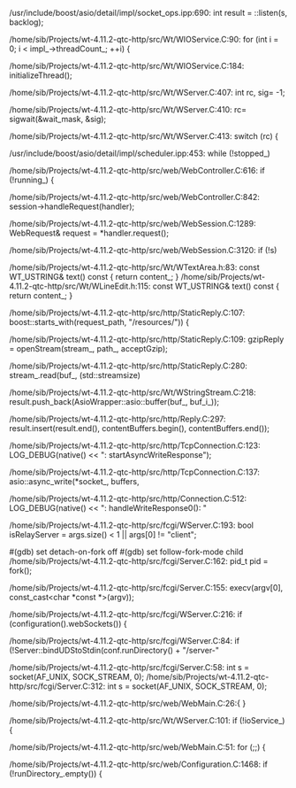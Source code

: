 /usr/include/boost/asio/detail/impl/socket_ops.ipp:690:  int result = ::listen(s, backlog);
  
/home/sib/Projects/wt-4.11.2-qtc-http/src/Wt/WIOService.C:90:    for (int i = 0; i < impl_->threadCount_; ++i) {
  
/home/sib/Projects/wt-4.11.2-qtc-http/src/Wt/WIOService.C:184:  initializeThread();
  
/home/sib/Projects/wt-4.11.2-qtc-http/src/Wt/WServer.C:407:    int rc, sig= -1;
  
/home/sib/Projects/wt-4.11.2-qtc-http/src/Wt/WServer.C:410:    rc= sigwait(&wait_mask, &sig);
  
/home/sib/Projects/wt-4.11.2-qtc-http/src/Wt/WServer.C:413:    switch (rc) {
  
/usr/include/boost/asio/detail/impl/scheduler.ipp:453:  while (!stopped_)
  
/home/sib/Projects/wt-4.11.2-qtc-http/src/web/WebController.C:616:  if (!running_) {
  
/home/sib/Projects/wt-4.11.2-qtc-http/src/web/WebController.C:842:      session->handleRequest(handler);
  
/home/sib/Projects/wt-4.11.2-qtc-http/src/web/WebSession.C:1289:  WebRequest& request = *handler.request();
  
/home/sib/Projects/wt-4.11.2-qtc-http/src/web/WebSession.C:3120:  if (!s)
  
/home/sib/Projects/wt-4.11.2-qtc-http/src/Wt/WTextArea.h:83:  const WT_USTRING& text() const { return content_; }
/home/sib/Projects/wt-4.11.2-qtc-http/src/Wt/WLineEdit.h:115:  const WT_USTRING& text() const { return content_; }
  
/home/sib/Projects/wt-4.11.2-qtc-http/src/http/StaticReply.C:107:      boost::starts_with(request_path, "/resources/")) {
  
/home/sib/Projects/wt-4.11.2-qtc-http/src/http/StaticReply.C:109:    gzipReply = openStream(stream_, path_, acceptGzip);
  
/home/sib/Projects/wt-4.11.2-qtc-http/src/http/StaticReply.C:280:    stream_.read(buf_, (std::streamsize)
  
/home/sib/Projects/wt-4.11.2-qtc-http/src/Wt/WStringStream.C:218:  result.push_back(AsioWrapper::asio::buffer(buf_, buf_i_));
  
/home/sib/Projects/wt-4.11.2-qtc-http/src/http/Reply.C:297:    result.insert(result.end(), contentBuffers.begin(), contentBuffers.end());
  
/home/sib/Projects/wt-4.11.2-qtc-http/src/http/TcpConnection.C:123:  LOG_DEBUG(native() << ": startAsyncWriteResponse");
  
/home/sib/Projects/wt-4.11.2-qtc-http/src/http/TcpConnection.C:137:  asio::async_write(*socket_, buffers,
  
/home/sib/Projects/wt-4.11.2-qtc-http/src/http/Connection.C:512:  LOG_DEBUG(native() << ": handleWriteResponse0(): "
  
/home/sib/Projects/wt-4.11.2-qtc-http/src/fcgi/WServer.C:193:  bool isRelayServer = args.size() < 1 || args[0] != "client";
  
#(gdb) set detach-on-fork off
#(gdb) set follow-fork-mode child
/home/sib/Projects/wt-4.11.2-qtc-http/src/fcgi/Server.C:162:  pid_t pid = fork();
  
/home/sib/Projects/wt-4.11.2-qtc-http/src/fcgi/Server.C:155:  execv(argv[0], const_cast<char *const *>(argv));
  
/home/sib/Projects/wt-4.11.2-qtc-http/src/fcgi/WServer.C:216:  if (configuration().webSockets()) {
  
/home/sib/Projects/wt-4.11.2-qtc-http/src/fcgi/WServer.C:84:    if (!Server::bindUDStoStdin(conf.runDirectory() + "/server-"
  
/home/sib/Projects/wt-4.11.2-qtc-http/src/fcgi/Server.C:58:  int s = socket(AF_UNIX, SOCK_STREAM, 0);
/home/sib/Projects/wt-4.11.2-qtc-http/src/fcgi/Server.C:312:  int s = socket(AF_UNIX, SOCK_STREAM, 0);
  
/home/sib/Projects/wt-4.11.2-qtc-http/src/web/WebMain.C:26:{ }
  
/home/sib/Projects/wt-4.11.2-qtc-http/src/Wt/WServer.C:101:  if (!ioService_) {
  
/home/sib/Projects/wt-4.11.2-qtc-http/src/web/WebMain.C:51:  for (;;) {
  
/home/sib/Projects/wt-4.11.2-qtc-http/src/web/Configuration.C:1468:  if (!runDirectory_.empty()) {
  

